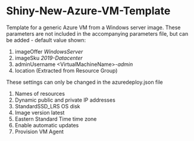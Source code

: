 # Shiny-New-Azure-VM-Template
Template for a generic Azure VM from a Windows server image. 
These parameters are not included in the accompanying parameters file, but can be added - default value shown:
1. imageOffer *WindowsServer*
2. imageSku *2019-Datacenter*
3. adminUsername \<VirtualMachineName\>-*admin*
4. location (Extracted from Resource Group)

These settings can only be changed in the azuredeploy.json file
1. Names of resources
2. Dynamic public and private IP addresses
3. StandardSSD_LRS OS disk 
4. Image version latest
5. Eastern Standard Time time zone
6. Enable automatic updates
7. Provision VM Agent